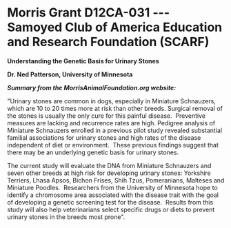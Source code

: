 
Morris Grant D12CA-031 ---  Samoyed Club of America Education and Research Foundation (SCARF)
============================================================================================

**Understanding the Genetic Basis for Urinary Stones**

**Dr. Ned Patterson, University of Minnesota**

***Summary from the MorrisAnimalFoundation.org website:***

"Urinary stones are common in dogs, especially in Miniature Schnauzers,
which are 10 to 20 times more at risk than other breeds. Surgical
removal of the stones is usually the only cure for this painful disease.
 Preventive measures are lacking and recurrence rates are high. Pedigree
analysis of Miniature Schnauzers enrolled in a previous pilot study
revealed substantial familial associations for urinary stones and high
rates of the disease independent of diet or environment.  These previous
findings suggest that there may be an underlying genetic basis for
urinary stones.

The current study will evaluate the DNA from Miniature Schnauzers and
seven other breeds at high risk for developing urinary stones: Yorkshire
Terriers, Lhasa Apsos, Bichon Frises, Shih Tzus, Pomeranians, Malteses
and Miniature Poodles.  Researchers from the University of Minnesota
hope to identify a chromosome area associated with the disease trait
with the goal of developing a genetic screening test for the disease. 
Results from this study will also help veterinarians select specific
drugs or diets to prevent urinary stones in the breeds most prone".
